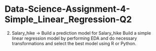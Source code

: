 # Data-Science-Assignment-4-Simple_Linear_Regression-Q2





2) Salary_hike -> Build a prediction model for Salary_hike
Build a simple linear regression model by performing EDA and do necessary transformations and select the best model using R or Python.
